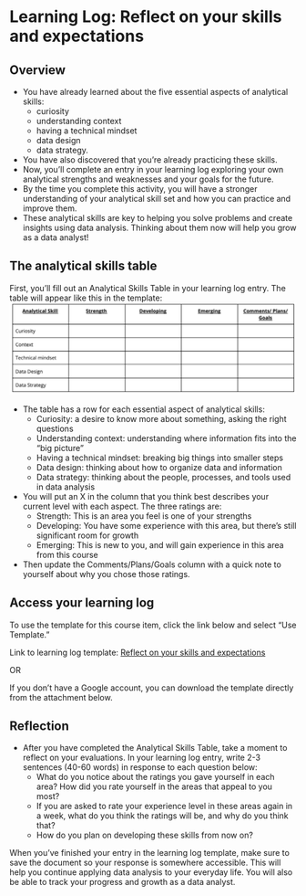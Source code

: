 # Learning Log: Reflect on your skills and expectations

## Overview

- You have already learned about the five essential aspects of analytical skills:
  - curiosity
  - understanding context
  - having a technical mindset
  - data design
  - data strategy.
- You have also discovered that you’re already practicing these skills.
- Now, you’ll complete an entry in your learning log exploring your own analytical strengths and weaknesses and your goals for the future.
- By the time you complete this activity, you will have a stronger understanding of your analytical skill set and how you can practice and improve them.
- These analytical skills are key to helping you solve problems and create insights using data analysis. Thinking about them now will help you grow as a data analyst!

## The analytical skills table

First, you’ll fill out an Analytical Skills Table in your learning log entry. The table will appear like this in the template:
![x](the-analytical-skills-table.png)

- The table has a row for each essential aspect of analytical skills:
  - Curiosity: a desire to know more about something, asking the right questions
  - Understanding context: understanding where information fits into the “big picture”
  - Having a technical mindset: breaking big things into smaller steps
  - Data design: thinking about how to organize data and information
  - Data strategy: thinking about the people, processes, and tools used in data analysis
- You will put an X in the column that you think best describes your current level with each aspect. The three ratings are:
  - Strength: This is an area you feel is one of your strengths
  - Developing: You have some experience with this area, but there’s still significant room for growth
  - Emerging: This is new to you, and will gain experience in this area from this course
- Then update the Comments/Plans/Goals column with a quick note to yourself about why you chose those ratings.

## Access your learning log

To use the template for this course item, click the link below and select “Use Template.”

Link to learning log template: [Reflect on your skills and expectations](https://docs.google.com/document/d/1Wf8-Cf8bEsS_I2ckXGZCoGLSBc3F38KiUn7vCI7M1ZI/template/preview)

OR

If you don’t have a Google account, you can download the template directly from the attachment below.

## Reflection

- After you have completed the Analytical Skills Table, take a moment to reflect on your evaluations. In your learning log entry, write 2-3 sentences (40-60 words) in response to each question below:
  - What do you notice about the ratings you gave yourself in each area? How did you rate yourself in the areas that appeal to you most?
  - If you are asked to rate your experience level in these areas again in a week, what do you think the ratings will be, and why do you think that?
  - How do you plan on developing these skills from now on?

When you’ve finished your entry in the learning log template, make sure to save the document so your response is somewhere accessible. This will help you continue applying data analysis to your everyday life. You will also be able to track your progress and growth as a data analyst.
